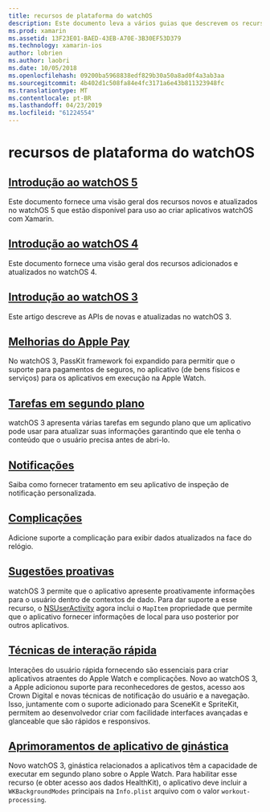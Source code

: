 ```yaml
---
title: recursos de plataforma do watchOS
description: Este documento leva a vários guias que descrevem os recursos da plataforma do watchOS, como Apple Pay, notificações, complicações, sugestões proativas, aplicativos de treinamento e muito mais.
ms.prod: xamarin
ms.assetid: 13F23E01-BAED-43EB-A70E-3B30EF53D379
ms.technology: xamarin-ios
author: lobrien
ms.author: laobri
ms.date: 10/05/2018
ms.openlocfilehash: 09200ba5968838edf829b30a50a8ad0f4a3ab3aa
ms.sourcegitcommit: 4b402d1c508fa84e4fc3171a6e43b811323948fc
ms.translationtype: MT
ms.contentlocale: pt-BR
ms.lasthandoff: 04/23/2019
ms.locfileid: "61224554"
---
```

# <a name="watchos-platform-features"></a>recursos de plataforma do watchOS

## <a name="introduction-to-watchos-5introduction-to-watchos5indexmd"></a>[Introdução ao watchOS 5](introduction-to-watchos5/index.md)

Este documento fornece uma visão geral dos recursos novos e atualizados no watchOS 5 que estão disponível para uso ao criar aplicativos watchOS com Xamarin.

## <a name="introduction-to-watchos-4introduction-to-watchos4md"></a>[Introdução ao watchOS 4](introduction-to-watchos4.md)

Este documento fornece uma visão geral dos recursos adicionados e atualizados no watchOS 4.

## <a name="introduction-to-watchos-3introduction-to-watchos3indexmd"></a>[Introdução ao watchOS 3](introduction-to-watchos3/index.md)

Este artigo descreve as APIs de novas e atualizadas no watchOS 3.

## <a name="apple-pay-enhancementsioswatchosplatformapple-paymd"></a>[Melhorias do Apple Pay](~/ios/watchos/platform/apple-pay.md)

No watchOS 3, PassKit framework foi expandido para permitir que o suporte para pagamentos de seguros, no aplicativo (de bens físicos e serviços) para os aplicativos em execução na Apple Watch.

## <a name="background-tasksioswatchosplatformbackground-tasksmd"></a>[Tarefas em segundo plano](~/ios/watchos/platform/background-tasks.md)

watchOS 3 apresenta várias tarefas em segundo plano que um aplicativo pode usar para atualizar suas informações garantindo que ele tenha o conteúdo que o usuário precisa antes de abri-lo.

## <a name="notificationsnotificationsmd"></a>[Notificações](notifications.md)

Saiba como fornecer tratamento em seu aplicativo de inspeção de notificação personalizada.

## <a name="complicationscomplicationsmd"></a>[Complicações](complications.md)

Adicione suporte a complicação para exibir dados atualizados na face do relógio.

## <a name="proactive-suggestionsioswatchosplatformproactive-suggestionsmd"></a>[Sugestões proativas](~/ios/watchos/platform/proactive-suggestions.md)

watchOS 3 permite que o aplicativo apresente proativamente informações para o usuário dentro de contextos de dado. Para dar suporte a esse recurso, o [NSUserActivity](https://developer.apple.com/reference/foundation/nsuseractivity) agora inclui o `MapItem` propriedade que permite que o aplicativo fornecer informações de local para uso posterior por outros aplicativos.

## <a name="quick-interaction-techniquesioswatchosplatformquick-interaction-techniquesmd"></a>[Técnicas de interação rápida](~/ios/watchos/platform/quick-interaction-techniques.md)

Interações do usuário rápida fornecendo são essenciais para criar aplicativos atraentes do Apple Watch e complicações. Novo ao watchOS 3, a Apple adicionou suporte para reconhecedores de gestos, acesso aos Crown Digital e novas técnicas de notificação do usuário e a navegação. Isso, juntamente com o suporte adicionado para SceneKit e SpriteKit, permitem ao desenvolvedor criar com facilidade interfaces avançadas e glanceable que são rápidos e responsivos.

## <a name="workout-app-enhancementsioswatchosplatformworkout-appsmd"></a>[Aprimoramentos de aplicativo de ginástica](~/ios/watchos/platform/workout-apps.md)

Novo watchOS 3, ginástica relacionados a aplicativos têm a capacidade de executar em segundo plano sobre o Apple Watch. Para habilitar esse recurso (e obter acesso aos dados HealthKit), o aplicativo deve incluir a `WKBackgroundModes` principais na `Info.plist` arquivo com o valor `workout-processing`.
